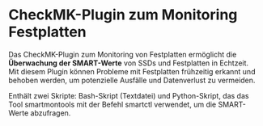 # CheckMK-Plugin zum Monitoring Festplatten #

Das CheckMK-Plugin zum Monitoring von Festplatten ermöglicht die **Überwachung der SMART-Werte** von SSDs und Festplatten in Echtzeit. <br>
Mit diesem Plugin können Probleme mit Festplatten frühzeitig erkannt und behoben werden, um potenzielle Ausfälle und Datenverlust zu vermeiden.

Enthält zwei Skripte: Bash-Skript (Textdatei) und Python-Skript, das das Tool smartmontools mit der Befehl smartctl verwendet, um die SMART-Werte abzufragen.
